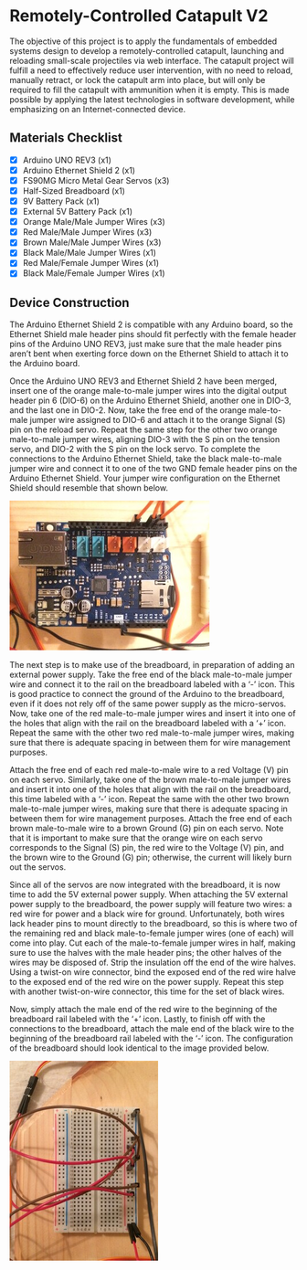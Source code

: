 Remotely-Controlled Catapult V2
===========================================================================================
The objective of this project is to apply the fundamentals of embedded systems design to develop a remotely-controlled catapult, launching and reloading small-scale projectiles via web interface. The catapult project will fulfill a need to effectively reduce user intervention, with no need to reload, manually retract, or lock the catapult arm into place, but will only be required to fill the catapult with ammunition when it is empty. This is made possible by applying the latest technologies in software development, while emphasizing on an Internet-connected device. 

Materials Checklist
------------------------------------------------------------------------
* [x] Arduino UNO REV3 (x1)
* [x] Arduino Ethernet Shield 2 (x1)
* [x] FS90MG Micro Metal Gear Servos (x3)
* [x] Half-Sized Breadboard (x1)
* [x] 9V Battery Pack (x1)
* [x] External 5V Battery Pack (x1)
* [x] Orange Male/Male Jumper Wires (x3)
* [x] Red Male/Male Jumper Wires (x3)
* [x] Brown Male/Male Jumper Wires (x3)
* [x] Black Male/Male Jumper Wires (x1)
* [x] Red Male/Female Jumper Wires (x1)
* [x] Black Male/Female Jumper Wires (x1)

Device Construction
------------------------------------------------------------------------
The Arduino Ethernet Shield 2 is compatible with any Arduino board, so the Ethernet Shield male header pins should fit perfectly with the female header pins of the Arduino UNO REV3, just make sure that the male header pins aren’t bent when exerting force down on the Ethernet Shield to attach it to the Arduino board. 

Once the Arduino UNO REV3 and Ethernet Shield 2 have been merged, insert one of the orange male-to-male jumper wires into the digital output header pin 6 (DIO-6) on the Arduino Ethernet Shield, another one in DIO-3, and the last one in DIO-2. Now, take the free end of the orange male-to-male jumper wire assigned to DIO-6 and attach it to the orange Signal (S) pin on the reload servo. Repeat the same step for the other two orange male-to-male jumper wires, aligning DIO-3 with the S pin on the tension servo, and DIO-2 with the S pin on the lock servo. To complete the connections to the Arduino Ethernet Shield, take the black male-to-male jumper wire and connect it to one of the two GND female header pins on the Arduino Ethernet Shield. Your jumper wire configuration on the Ethernet Shield should resemble that shown below.

![Ethernet Shield Wiring](images/wiring-schematics.jpg?raw=true "Ethernet Shield Wiring Configuration")

The next step is to make use of the breadboard, in preparation of adding an external power supply. Take the free end of the black male-to-male jumper wire and connect it to the rail on the breadboard labeled with a ‘-’ icon. This is good practice to connect the ground of the Arduino to the breadboard, even if it does not rely off of the same power supply as the micro-servos. Now, take one of the red male-to-male jumper wires and insert it into one of the holes that align with the rail on the breadboard labeled with a ‘+’ icon. Repeat the same with the other two red male-to-male jumper wires, making sure that there is adequate spacing in between them for wire management purposes. 

Attach the free end of each red male-to-male wire to a red Voltage (V) pin on each servo. Similarly, take one of the brown male-to-male jumper wires and insert it into one of the holes that align with the rail on the breadboard, this time labeled with a ‘-’ icon. Repeat the same with the other two brown male-to-male jumper wires, making sure that there is adequate spacing in between them for wire management purposes. Attach the free end of each brown male-to-male wire to a brown Ground (G) pin on each servo. Note that it is important to make sure that the orange wire on each servo corresponds to the Signal (S) pin, the red wire to the Voltage (V) pin, and the brown wire to the Ground (G) pin; otherwise, the current will likely burn out the servos. 

Since all of the servos are now integrated with the breadboard, it is now time to add the 5V external power supply. When attaching the 5V external power supply to the breadboard, the power supply will feature two wires: a red wire for power and a black wire for ground. Unfortunately, both wires lack header pins to mount directly to the breadboard, so this is where two of the remaining red and black male-to-female jumper wires (one of each) will come into play. Cut each of the male-to-female jumper wires in half, making sure to use the halves with the male header pins; the other halves of the wires may be disposed of. Strip the insulation off the end of the wire halves. Using a twist-on wire connector, bind the exposed end of the red wire halve to the exposed end of the red wire on the power supply. Repeat this step with another twist-on-wire connector, this time for the set of black wires. 

Now, simply attach the male end of the red wire to the beginning of the breadboard rail labeled with the ‘+’ icon. Lastly, to finish off with the connections to the breadboard, attach the male end of the black wire to the beginning of the breadboard rail labeled with the ‘-’ icon. The configuration of the breadboard should look identical to the image provided below.

![Breadboard Wiring](images/breadboard.jpg?raw=true "Breadboard Wiring Configuration")
